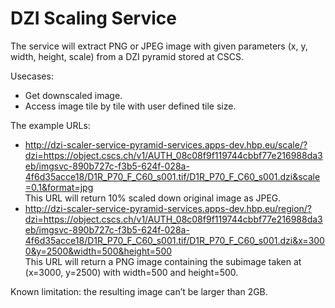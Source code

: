 # DZI Scaling Service
The service will extract PNG or JPEG image with given parameters (x, y, width, height, scale) from a DZI pyramid stored at CSCS.

Usecases:
* Get downscaled image. 
* Access image tile by tile with user defined tile size.

The example URLs:
* http://dzi-scaler-service-pyramid-services.apps-dev.hbp.eu/scale/?dzi=https://object.cscs.ch/v1/AUTH_08c08f9f119744cbbf77e216988da3eb/imgsvc-890b727c-f3b5-624f-028a-4f6d35acce18/D1R_P70_F_C60_s001.tif/D1R_P70_F_C60_s001.dzi&scale=0.1&format=jpg
</br>This URL will return 10% scaled down original image as JPEG.
* http://dzi-scaler-service-pyramid-services.apps-dev.hbp.eu/region/?dzi=https://object.cscs.ch/v1/AUTH_08c08f9f119744cbbf77e216988da3eb/imgsvc-890b727c-f3b5-624f-028a-4f6d35acce18/D1R_P70_F_C60_s001.tif/D1R_P70_F_C60_s001.dzi&x=3000&y=2500&width=500&height=500
</br>This URL will return a PNG image containing the subimage taken at (x=3000, y=2500) with width=500 and height=500.

Known limitation: the resulting image can’t be larger than 2GB.
